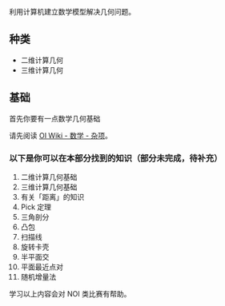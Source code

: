 利用计算机建立数学模型解决几何问题。

## 种类

- 二维计算几何
- 三维计算几何

## 基础

首先你要有一点数学几何基础

请先阅读 [OI Wiki - 数学 - 杂项](./math/misc/)。

### 以下是你可以在本部分找到的知识（部分未完成，待补充）

1. 二维计算几何基础
2. 三维计算几何基础
3. 有关「距离」的知识
4. Pick 定理
5. 三角剖分
6. 凸包
7. 扫描线
8. 旋转卡壳
9. 半平面交
10. 平面最近点对
11. 随机增量法

学习以上内容会对 NOI 类比赛有帮助。
